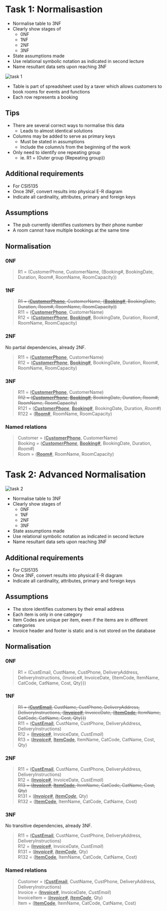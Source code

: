 # Task 1: Normalisastion

- Normalise table to 3NF
- Clearly show stages of
	- 0NF
	- 1NF
	- 2NF
	- 3NF
- State assumptions made
- Use relational symbolic notation as indicated in second lecture
- Name resultant data sets upon reaching 3NF

![task 1](http://snag.gy/2aQXA.jpg)

- Table is part of spreadsheet used by a taver which allows customers to book rooms for events and functions
- Each row represents a booking

## Tips

- There are several correct ways to normalise this data
	- Leads to almost identical solutions
- Columns may be added to serve as primary keys
	- Must be stated in assumptions
	- Include the column/s from the beginning of the work
- Only need to identify one repeating group
	- ie. R1 = (Outer group {Repeating group})

## Additional requirements

- For CSI5135
- Once 3NF, convert results into physical E-R diagram
- Indicate all cardinality, attributes, primary and foreign keys

## Assumptions

- The pub currently identifies customers by their phone number
- A room cannot have multiple bookings at the same time

## Normalisation

### 0NF

>R1 = (CustomerPhone, CustomerName, {Booking#, BookingDate, Duration, Room#, RoomName, RoomCapacity})

### 1NF

>~~R1 = (<ins>**CustomerPhone**</ins>, CustomerName, {<ins>**Booking#**</ins>, BookingDate, Duration, Room#, RoomName, RoomCapacity})~~  
R11 = (<ins>**CustomerPhone**</ins>, CustomerName)  
R12 = (<ins>**_CustomerPhone_**</ins>, <ins>**Booking#**</ins>, BookingDate, Duration, Room#, RoomName, RoomCapacity)

### 2NF

No partial dependencies, already 2NF.

>R11 = (<ins>**CustomerPhone**</ins>, CustomerName)  
R12 = (<ins>**_CustomerPhone_**</ins>, <ins>**Booking#**</ins>, BookingDate, Duration, Room#, RoomName, RoomCapacity)

### 3NF

>R11 = (<ins>**CustomerPhone**</ins>, CustomerName)  
~~R12 = (<ins>**_CustomerPhone_**</ins>, <ins>**Booking#**</ins>, BookingDate, Duration, Room#, RoomName, RoomCapacity)~~  
R121 = (<ins>**_CustomerPhone_**</ins>, <ins>**Booking#**</ins>, BookingDate, Duration, *Room#*)  
R122 = (<ins>**Room#**</ins>, RoomName, RoomCapacity)

### Named relations

>Customer = (<ins>**CustomerPhone**</ins>, CustomerName)  
Booking = (<ins>**_CustomerPhone_**</ins>, <ins>**Booking#**</ins>, BookingDate, Duration, *Room#*)  
Room = (<ins>**Room#**</ins>, RoomName, RoomCapacity)

# Task 2: Advanced Normalisation

![task 2](http://snag.gy/Sflhq.jpg)

- Normalise table to 3NF
- Clearly show stages of
	- 0NF
	- 1NF
	- 2NF
	- 3NF
- State assumptions made
- Use relational symbolic notation as indicated in second lecture
- Name resultant data sets upon reaching 3NF

## Additional requirements

- For CSI5135
- Once 3NF, convert results into physical E-R diagram
- Indicate all cardinality, attributes, primary and foreign keys

## Assumptions

- The store identifies customers by their email address
- Each item is only in one category
- Item Codes are unique per item, even if the items are in different categories
- Invoice header and footer is static and is not stored on the database

## Normalisation

### 0NF

>R1 = (CustEmail, CustName, CustPhone, DeliveryAddress, DeliveryInstructions, {Invoice#, InvoiceDate, {ItemCode, ItemName, CatCode, CatName, Cost, Qty}})

### 1NF

>~~R1 = (<ins>**CustEmail**</ins>, CustName, CustPhone, DeliveryAddress, DeliveryInstructions, {<ins>**Invoice#**</ins>, InvoiceDate, {<ins>**ItemCode**</ins>, ItemName, CatCode, CatName, Cost, Qty}})~~  
R11 = (<ins>**CustEmail**</ins>, CustName, CustPhone, DeliveryAddress, DeliveryInstructions)  
R12 = (<ins>**Invoice#**</ins>, InvoiceDate, *CustEmail*)  
R13 = (<ins>**_Invoice#_**</ins>, <ins>**ItemCode**</ins>, ItemName, CatCode, CatName, Cost, Qty)

### 2NF

>R11 = (<ins>**CustEmail**</ins>, CustName, CustPhone, DeliveryAddress, DeliveryInstructions)  
R12 = (<ins>**Invoice#**</ins>, InvoiceDate, *CustEmail*)  
~~R13 = (<ins>**_Invoice#_**</ins>, <ins>**ItemCode**</ins>, ItemName, CatCode, CatName, Cost, Qty)~~  
R131 = (<ins>**_Invoice#_**</ins>, <ins>**_ItemCode_**</ins>, Qty)  
R132 = (<ins>**ItemCode**</ins>, ItemName, CatCode, CatName, Cost)

### 3NF

No transitive dependencies, already 3NF.

>R11 = (<ins>**CustEmail**</ins>, CustName, CustPhone, DeliveryAddress, DeliveryInstructions)  
R12 = (<ins>**Invoice#**</ins>, InvoiceDate, *CustEmail*)  
R131 = (<ins>**_Invoice#_**</ins>, <ins>**_ItemCode_**</ins>, Qty)  
R132 = (<ins>**ItemCode**</ins>, ItemName, CatCode, CatName, Cost)

### Named relations

>Customer = (<ins>**CustEmail**</ins>, CustName, CustPhone, DeliveryAddress, DeliveryInstructions)  
Invoice = (<ins>**Invoice#**</ins>, InvoiceDate, *CustEmail*)  
InvoiceItem = (<ins>**_Invoice#_**</ins>, <ins>**_ItemCode_**</ins>, Qty)  
Item = (<ins>**ItemCode**</ins>, ItemName, CatCode, CatName, Cost)